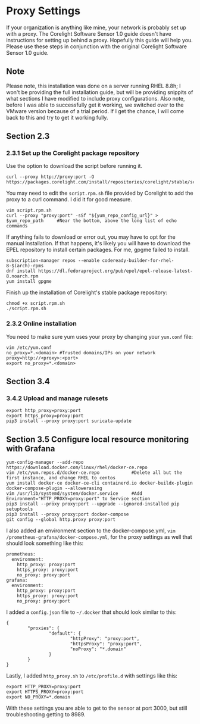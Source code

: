 # Proxy Settings
If your organization is anything like mine, your network is probably set up with a proxy. The Corelight Software Sensor 1.0 guide doesn't have instructions for setting up behind a proxy. Hopefully this guide will help you. Please use these steps in conjunction with the original Corelight Software Sensor 1.0 guide.

## Note
Please note, this installation was done on a server running RHEL 8.8h; I won't be providing the full installation guide, but will be providing snippits of what sections I have modified to include proxy configurations. Also note, before I was able to successfully get it working, we switched over to the VMware version because of a trial period. If I get the chance, I will come back to this and try to get it working fully.

## Section 2.3

### 2.3.1 Set up the Corelight package repository
Use the option to download the script before running it.

```
curl --proxy http://proxy:port -O https://packages.corelight.com/install/repositories/corelight/stable/script.rpm.sh
```
You may need to edit the `script.rpm.sh` file provided by Corelight to add the proxy to a curl command. I did it for good measure.
```
vim script.rpm.sh
curl --proxy "proxy:port" -sSf "${yum_repo_config_url}" > $yum_repo_path     #Near the bottom, above the long list of echo commands
```
If anything fails to download or error out, you may have to opt for the manual installation. If that happens, it's likely you will have to download the EPEL repository to install certain packages. For me, gpgme failed to install.
```
subscription-manager repos --enable codeready-builder-for-rhel-8-$(arch)-rpms
dnf install https://dl.fedoraproject.org/pub/epel/epel-release-latest-8.noarch.rpm
yum install gpgme
```

Finish up the installation of Corelight's stable package repository:
```
chmod +x script.rpm.sh
./script.rpm.sh
```

### 2.3.2 Online installation
You need to make sure yum uses your proxy by changing your `yum.conf` file:
```
vim /etc/yum.conf
no_proxy=*.<domain> #Trusted domains/IPs on your network
proxy=http://<proxy>:<port>
export no_proxy=*.<domain>
```

## Section 3.4

### 3.4.2 Upload and manage rulesets
```
export http_proxy=proxy:port
export https_proxy=proxy:port
pip3 install --proxy proxy:port suricata-update
```

## Section 3.5 Configure local resource monitoring with Grafana

```
yum-config-manager --add-repo https://download.docker.com/linux/rhel/docker-ce.repo
vim /etc/yum.repos.d/docker-ce.repo            #Delete all but the first instance, and change RHEL to centos
yum install docker-ce docker-ce-cli containerd.io docker-buildx-plugin docker-compose-plugin --allowerasing
vim /usr/lib/systemd/system/docker.service     #Add Environment="HTTP_PROXY=proxy:port" to Service section
pip3 install --proxy proxy:port --upgrade --ignored-installed pip setuptools
pip3 install --proxy proxy:port docker-compose
git config --global http.proxy proxy:port
```
I also added an environment section to the docker-compose.yml, `vim /prometheus-grafana/docker-compose.yml`, for the proxy settings as well that should look something like this:
```
prometheus:
  environment:
    http_proxy: proxy:port
    https_proxy: proxy:port
    no_proxy: proxy:port
grafana:
  environment:
    http_proxy: proxy:port
    https_proxy: proxy:port
    no_proxy: proxy:port
```
I added a `config.json` file to `~/.docker` that should look similar to this:
```
{
        "proxies": {
                "default": {
                        "httpProxy": "proxy:port",
                        "httpsProxy": "proxy:port",
                        "noProxy": "*.domain"
                }
        }
}
```
Lastly, I added `http_proxy.sh` to `/etc/profile.d` with settings like this:
```
export HTTP_PROXY=proxy:port
export HTTPS_PROXY=proxy:port
export NO_PROXY=*.domain
```

With these settings you are able to get to the sensor at port 3000, but still troubleshooting getting to 8989.
